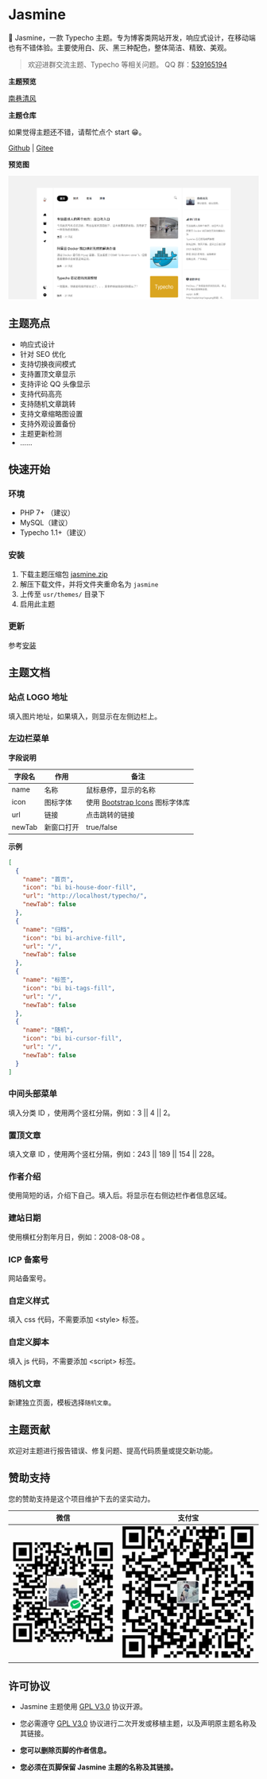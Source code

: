 # Jasmine

🌼 Jasmine，一款 Typecho 主题。专为博客类网站开发，响应式设计，在移动端也有不错体验。主要使用白、灰、黑三种配色，整体简洁、精致、美观。

> 欢迎进群交流主题、Typecho 等相关问题。
> QQ 群：[539165194](https://qm.qq.com/cgi-bin/qm/qr?k=oXM0EmLxXmgKfE1UDRlBY-g7Rkrx30oL&jump_from=webapi&authKey=uQdwWraveNKYBm/BQs88WXkNagEUr9tCkf/gbdQ9FasOviKYVhUd/wUME0q0AtnI)

**主题预览**

[南巷清风](https://www.liaocp.cn/)

**主题仓库**

如果觉得主题还不错，请帮忙点个 start 😁。

[Github](https://github.com/liaocp666/Jasmine)  | [Gitee](https://gitee.com/LiaoChunping/Jasmine)

**预览图**

![主题图片](./docs/theme.png)

## 主题亮点

* 响应式设计
* 针对 SEO 优化
* 支持切换夜间模式
* 支持置顶文章显示
* 支持评论 QQ 头像显示
* 支持代码高亮
* 支持随机文章跳转
* 支持文章缩略图设置
* 支持外观设置备份
* 主题更新检测
* ……


## 快速开始

### 环境

* PHP 7+ （建议）
* MySQL（建议）
* Typecho 1.1+（建议）

### 安装

1. 下载主题压缩包 [jasmine.zip](https://github.com/liaocp666/Jasmine/releases/latest/download/jasmine.zip)
2. 解压下载文件，并将文件夹重命名为 `jasmine`
3. 上传至 `usr/themes/` 目录下
4. 启用此主题

### 更新

参考[安装](#安装)

## 主题文档

### 站点 LOGO 地址

填入图片地址，如果填入，则显示在左侧边栏上。

### 左边栏菜单

**字段说明**

| 字段名 | 作用 | 备注                                                          |
|----|----|-------------------------------------------------------------|
| name | 名称 | 鼠标悬停，显示的名称                                                  |
| icon | 图标字体 | 使用 [Bootstrap Icons](https://icons.getbootstrap.com/) 图标字体库 |
| url | 链接 | 点击跳转的链接                                                     |
| newTab | 新窗口打开 | true/false                                                  |

**示例**

```json
[
  {
    "name": "首页",
    "icon": "bi bi-house-door-fill",
    "url": "http://localhost/typecho/",
    "newTab": false
  },
  {
    "name": "归档",
    "icon": "bi bi-archive-fill",
    "url": "/",
    "newTab": false
  },
  {
    "name": "标签",
    "icon": "bi bi-tags-fill",
    "url": "/",
    "newTab": false
  },
  {
    "name": "随机",
    "icon": "bi bi-cursor-fill",
    "url": "/",
    "newTab": false
  }
]
```

### 中间头部菜单

填入分类 ID ，使用两个竖杠分隔，例如：3 || 4 || 2。

### 置顶文章

填入文章 ID ，使用两个竖杠分隔，例如：243 || 189 ||  154 || 228。

### 作者介绍

使用简短的话，介绍下自己。填入后。将显示在右侧边栏作者信息区域。

### 建站日期

使用横杠分割年月日，例如：2008-08-08 。

### ICP 备案号

网站备案号。

### 自定义样式

填入 css 代码，不需要添加 &lt;style&gt; 标签。

### 自定义脚本

填入 js 代码，不需要添加 &lt;script&gt; 标签。

### 随机文章

新建独立页面，模板选择`随机文章`。

## 主题贡献

欢迎对主题进行报告错误、修复问题、提高代码质量或提交新功能。

## 赞助支持

您的赞助支持是这个项目维护下去的坚实动力。

| 微信 | 支付宝                       |
|-----------------|---------------------------|
| ![微信](./docs/wxpay.png) | ![支付宝](./docs/alipay.png) |

## 许可协议

* Jasmine 主题使用 [GPL V3.0](https://github.com/liaocp666/theme-jasmine/blob/main/LICENSE) 协议开源。

* 您必需遵守 [GPL V3.0](https://github.com/liaocp666/theme-jasmine/blob/main/LICENSE) 协议进行二次开发或移植主题，以及声明原主题名称及其链接。

* **您可以删除页脚的作者信息。**

* **您必须在页脚保留 Jasmine 主题的名称及其链接。**
